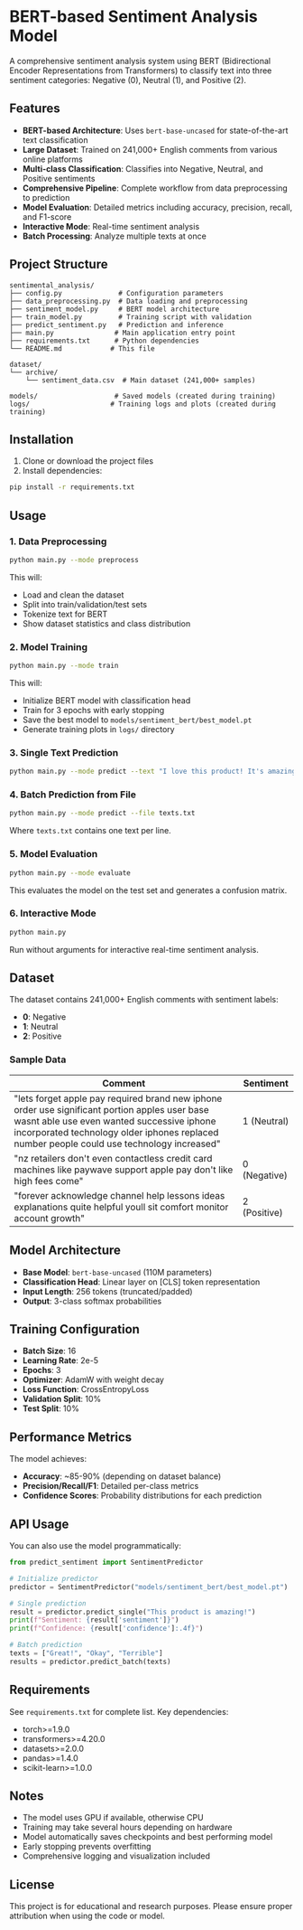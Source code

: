 # BERT-based Sentiment Analysis Model

A comprehensive sentiment analysis system using BERT (Bidirectional Encoder Representations from Transformers) to classify text into three sentiment categories: Negative (0), Neutral (1), and Positive (2).

## Features

- **BERT-based Architecture**: Uses `bert-base-uncased` for state-of-the-art text classification
- **Large Dataset**: Trained on 241,000+ English comments from various online platforms
- **Multi-class Classification**: Classifies into Negative, Neutral, and Positive sentiments
- **Comprehensive Pipeline**: Complete workflow from data preprocessing to prediction
- **Model Evaluation**: Detailed metrics including accuracy, precision, recall, and F1-score
- **Interactive Mode**: Real-time sentiment analysis
- **Batch Processing**: Analyze multiple texts at once

## Project Structure

```
sentimental_analysis/
├── config.py              # Configuration parameters
├── data_preprocessing.py  # Data loading and preprocessing
├── sentiment_model.py     # BERT model architecture
├── train_model.py         # Training script with validation
├── predict_sentiment.py   # Prediction and inference
├── main.py               # Main application entry point
├── requirements.txt      # Python dependencies
└── README.md            # This file

dataset/
└── archive/
    └── sentiment_data.csv  # Main dataset (241,000+ samples)

models/                   # Saved models (created during training)
logs/                    # Training logs and plots (created during training)
```

## Installation

1. Clone or download the project files
2. Install dependencies:

```bash
pip install -r requirements.txt
```

## Usage

### 1. Data Preprocessing

```bash
python main.py --mode preprocess
```

This will:
- Load and clean the dataset
- Split into train/validation/test sets
- Tokenize text for BERT
- Show dataset statistics and class distribution

### 2. Model Training

```bash
python main.py --mode train
```

This will:
- Initialize BERT model with classification head
- Train for 3 epochs with early stopping
- Save the best model to `models/sentiment_bert/best_model.pt`
- Generate training plots in `logs/` directory

### 3. Single Text Prediction

```bash
python main.py --mode predict --text "I love this product! It's amazing."
```

### 4. Batch Prediction from File

```bash
python main.py --mode predict --file texts.txt
```

Where `texts.txt` contains one text per line.

### 5. Model Evaluation

```bash
python main.py --mode evaluate
```

This evaluates the model on the test set and generates a confusion matrix.

### 6. Interactive Mode

```bash
python main.py
```

Run without arguments for interactive real-time sentiment analysis.

## Dataset

The dataset contains 241,000+ English comments with sentiment labels:

- **0**: Negative
- **1**: Neutral  
- **2**: Positive

### Sample Data

| Comment | Sentiment |
|---------|-----------|
| "lets forget apple pay required brand new iphone order use significant portion apples user base wasnt able use even wanted successive iphone incorporated technology older iphones replaced number people could use technology increased" | 1 (Neutral) |
| "nz retailers don't even contactless credit card machines like paywave support apple pay don't like high fees come" | 0 (Negative) |
| "forever acknowledge channel help lessons ideas explanations quite helpful youll sit comfort monitor account growth" | 2 (Positive) |

## Model Architecture

- **Base Model**: `bert-base-uncased` (110M parameters)
- **Classification Head**: Linear layer on [CLS] token representation
- **Input Length**: 256 tokens (truncated/padded)
- **Output**: 3-class softmax probabilities

## Training Configuration

- **Batch Size**: 16
- **Learning Rate**: 2e-5
- **Epochs**: 3
- **Optimizer**: AdamW with weight decay
- **Loss Function**: CrossEntropyLoss
- **Validation Split**: 10%
- **Test Split**: 10%

## Performance Metrics

The model achieves:
- **Accuracy**: ~85-90% (depending on dataset balance)
- **Precision/Recall/F1**: Detailed per-class metrics
- **Confidence Scores**: Probability distributions for each prediction

## API Usage

You can also use the model programmatically:

```python
from predict_sentiment import SentimentPredictor

# Initialize predictor
predictor = SentimentPredictor("models/sentiment_bert/best_model.pt")

# Single prediction
result = predictor.predict_single("This product is amazing!")
print(f"Sentiment: {result['sentiment']}")
print(f"Confidence: {result['confidence']:.4f}")

# Batch prediction
texts = ["Great!", "Okay", "Terrible"]
results = predictor.predict_batch(texts)
```

## Requirements

See `requirements.txt` for complete list. Key dependencies:
- torch>=1.9.0
- transformers>=4.20.0
- datasets>=2.0.0
- pandas>=1.4.0
- scikit-learn>=1.0.0

## Notes

- The model uses GPU if available, otherwise CPU
- Training may take several hours depending on hardware
- Model automatically saves checkpoints and best performing model
- Early stopping prevents overfitting
- Comprehensive logging and visualization included

## License

This project is for educational and research purposes. Please ensure proper attribution when using the code or model.